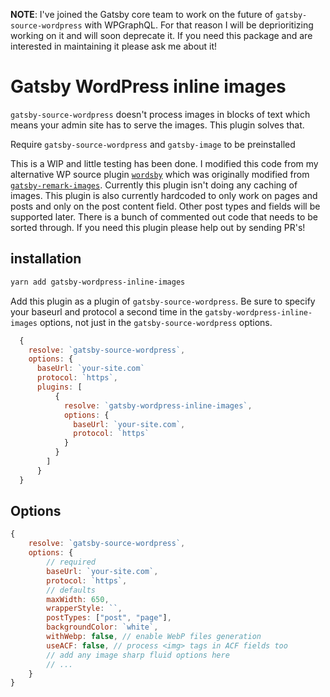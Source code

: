 __NOTE__: I've joined the Gatsby core team to work on the future of `gatsby-source-wordpress` with WPGraphQL. For that reason I will be deprioritizing working on it and will soon deprecate it. If you need this package and are interested in maintaining it please ask me about it!

# Gatsby WordPress inline images

`gatsby-source-wordpress` doesn't process images in blocks of text which means your admin site has to serve the images. This plugin solves that.

Require `gatsby-source-wordpress` and `gatsby-image` to be preinstalled

This is a WIP and little testing has been done. I modified this code from my alternative WP source plugin [`wordsby`](https://github.com/TylerBarnes/wordsby) which was originally modified from [`gatsby-remark-images`](https://www.gatsbyjs.org/packages/gatsby-remark-images/). Currently this plugin isn't doing any caching of images. This plugin is also currently hardcoded to only work on pages and posts and only on the post content field. Other post types and fields will be supported later.
There is a bunch of commented out code that needs to be sorted through. If you need this plugin please help out by sending PR's!

## installation

```bash
yarn add gatsby-wordpress-inline-images
```

Add this plugin as a plugin of `gatsby-source-wordpress`.
Be sure to specify your baseurl and protocol a second time in the `gatsby-wordpress-inline-images` options, not just in the `gatsby-source-wordpress` options.

```javascript
  {
    resolve: `gatsby-source-wordpress`,
    options: {
      baseUrl: `your-site.com`
      protocol: `https`,
      plugins: [
          {
            resolve: `gatsby-wordpress-inline-images`,
            options: {
              baseUrl: `your-site.com`,
              protocol: `https`
            }
          }
        ]
      }
  }
```

## Options

```javascript
{
	resolve: `gatsby-source-wordpress`,
	options: {
		// required
		baseUrl: `your-site.com`,
		protocol: `https`,
		// defaults
		maxWidth: 650,
		wrapperStyle: ``,
		postTypes: ["post", "page"],
		backgroundColor: `white`,
		withWebp: false, // enable WebP files generation
		useACF: false, // process <img> tags in ACF fields too
		// add any image sharp fluid options here
		// ...
	}
}
```
